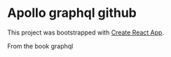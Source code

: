 # Apollo graphql github

This project was bootstrapped with [Create React App](https://github.com/facebook/create-react-app).

From the book graphql